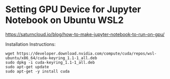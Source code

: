 # Setting GPU Device for Jupyter Notebook on Ubuntu WSL2

https://saturncloud.io/blog/how-to-make-jupyter-notebook-to-run-on-gpu/

Installation Instructions:
```
wget https://developer.download.nvidia.com/compute/cuda/repos/wsl-ubuntu/x86_64/cuda-keyring_1.1-1_all.deb
sudo dpkg -i cuda-keyring_1.1-1_all.deb
sudo apt-get update
sudo apt-get -y install cuda
```
